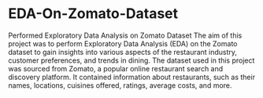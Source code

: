 # EDA-On-Zomato-Dataset
Performed Exploratory Data Analysis on Zomato Dataset
The aim of this project was to perform Exploratory Data Analysis (EDA) on the Zomato dataset to gain insights into various aspects of the restaurant industry, customer preferences, and trends in dining.
The dataset used in this project was sourced from Zomato, a popular online restaurant search and discovery platform. It contained information about restaurants, such as their names, locations, cuisines offered, ratings, average costs, and more.
